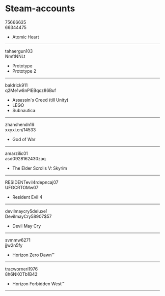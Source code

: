 # Steam-accounts

75666635<br />
66344475<br />
- Atomic Heart
***
tahaergun103<br />
NmftNNLt<br />
- Prototype
- Prototype 2
***
baldrick911<br />
q2Me1w8nPlEBqcz86Buf<br />
- Assassin's Creed (till Unity)
- LEGO
- Subnautica
***
zhanshendn16<br />
xxyxi.cn/14533<br />
- God of War
***
amarzilic01<br />
asd0928162430zaq<br />
- The Elder Scrolls V: Skyrim
***
RESIDENTevil4rdepncaj07<br />
UFGCRTOMw07<br />
- Resident Evil 4
***
devilmaycry5deluxe1<br />
DevilmayCry58907$57<br />
- Devil May Cry
***
svmmw6271<br />
jjw2n5fy<br />
- Horizon Zero Dawn™
***
tracworneri1976<br />
8h6NKOTb1B42<br />
- Horizon Forbidden West™
***
